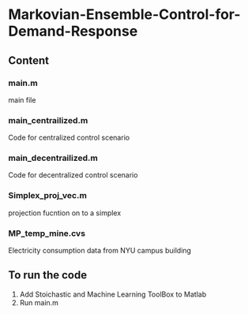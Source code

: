 # Markovian-Ensemble-Control-for-Demand-Response

## Content

### main.m
main file

### main_centrailized.m
Code for centralized control scenario

### main_decentrailized.m
Code for decentralized control scenario

### Simplex_proj_vec.m
projection fucntion on to a simplex

### MP_temp_mine.cvs
Electricity consumption data from NYU campus building 


## To run the code

1. Add Stoichastic and Machine Learning ToolBox to Matlab
2. Run main.m

